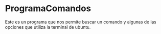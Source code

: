 # ProgramaComandos
Este es un programa que nos permite buscar un comando y algunas de las opciones que utiliza la terminal de ubuntu.

